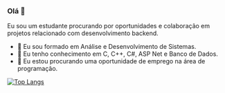 
### Olá 👋
Eu sou um estudante procurando por oportunidades e colaboração em projetos relacionado com desenvolvimento backend.
- 🔭 Eu sou formado em Análise e Desenvolvimento de Sistemas.
- 🌱 Eu tenho conhecimento em C, C++, C#, ASP Net e Banco de Dados.
- 🤝 Eu estou procurando uma oportunidade de emprego na área de programação. 

[![Top Langs](https://github-readme-stats.vercel.app/api/top-langs/?username=luannp91&langs_count=10&show_icons=true&theme=tokyonight)](https://github.com/luannp91/github-readme-stats)
